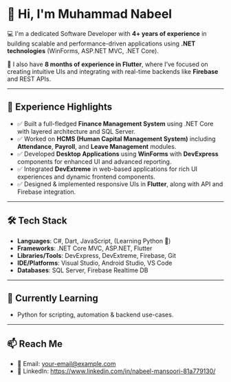 # 👋 Hi, I'm Muhammad Nabeel

💻 I'm a dedicated Software Developer with **4+ years of experience** in building scalable and performance-driven applications using **.NET technologies** (WinForms, ASP.NET MVC, .NET Core).

📱 I also have **8 months of experience in Flutter**, where I’ve focused on creating intuitive UIs and integrating with real-time backends like **Firebase** and REST APIs.

---

## 💼 Experience Highlights

- ✅ Built a full-fledged **Finance Management System** using .NET Core with layered architecture and SQL Server.
- ✅ Worked on **HCMS (Human Capital Management System)** including **Attendance**, **Payroll**, and **Leave Management** modules.
- ✅ Developed **Desktop Applications** using **WinForms** with **DevExpress** components for enhanced UI and advanced reporting.
- ✅ Integrated **DevExtreme** in web-based applications for rich UI experiences and dynamic frontend components.
- ✅ Designed & implemented responsive UIs in **Flutter**, along with API and Firebase integration.

---

## 🛠️ Tech Stack

- **Languages**: C#, Dart, JavaScript, (Learning Python 🐍)  
- **Frameworks**: .NET Core MVC, ASP.NET, Flutter  
- **Libraries/Tools**: DevExpress, DevExtreme, Firebase, Git  
- **IDE/Platforms**: Visual Studio, Android Studio, VS Code  
- **Databases**: SQL Server, Firebase Realtime DB

---

## 🌱 Currently Learning

- Python for scripting, automation & backend use-cases.

---

## 📫 Reach Me

- 📧 Email: your-email@example.com  
- 💼 LinkedIn: https://www.linkedin.com/in/nabeel-mansoori-81a779130/
